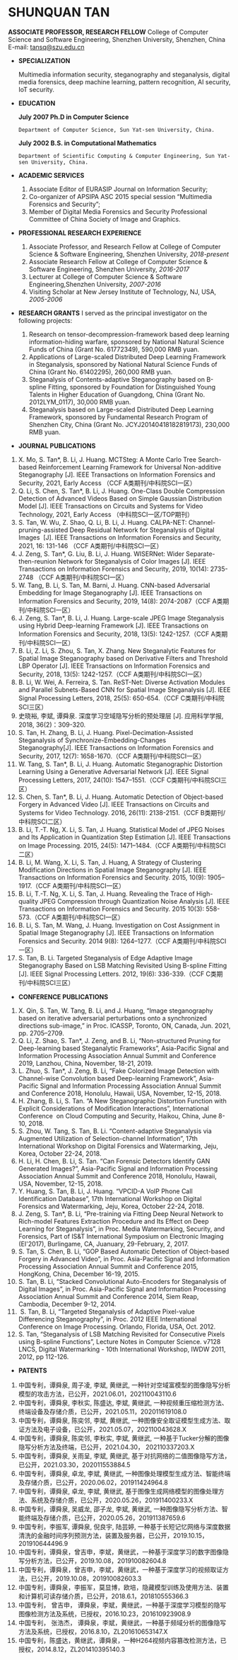 # SHUNQUAN TAN
**ASSOCIATE PROFESSOR, RESEARCH FELLOW**
College of Computer Science and Software Engineering,
Shenzhen University, Shenzhen, China
E-mail: tansq@szu.edu.cn

- **SPECIALIZATION**

  Multimedia information security, steganography and steganalysis, digital media forensics, deep machine learning, pattern recognition, AI security, IoT security.
- **EDUCATION**

  **July 2007	Ph.D in Computer Science**
  
      Department of Computer Science, Sun Yat-sen University, China.
  **July 2002	B.S. in Computational Mathematics**
  
      Department of Scientific Computing & Computer Engineering, Sun Yat-sen University, China.
      
 - **ACADEMIC SERVICES**
    1. Associate Editor of EURASIP Journal on Information Security;
    2. Co-organizer of APSIPA ASC 2015 special session “Multimedia Forensics and Security”;
    3. Member of Digital Media Forensics and Security Professional Committee of China Society of Image and Graphics.
 - **PROFESSIONAL RESEARCH EXPERIENCE**
    1. Associate Professor, and Research Fellow at College of Computer Science & Software Engineering, Shenzhen University, *2018-present*
    2. Associate Research Fellow at College of Computer Science & Software Engineering, Shenzhen University, *2016-2017*
    3. Lecturer at College of Computer Science & Software Engineering,Shenzhen University, *2007-2016*
    4. Visiting Scholar at New Jersey Institute of Technology, NJ, USA, *2005-2006*
 - **RESEARCH GRANTS**
 I served as the principal investigator on the following projects:
    1. Research on tensor-decompression-framework based deep learning information-hiding warfare, sponsored by National Natural Science Funds of China (Grant No. 61772349), 590,000 RMB yuan.
    2. Applications of Large-scaled Distributed Deep Learning Framework in Steganalysis, sponsored by National Natural Science Funds of China (Grant No. 61402295), 260,000 RMB yuan.
    3. Steganalysis of Contents-adaptive Steganography based on B-spline Fitting, sponsored by Foundation for Distinguished Young Talents in Higher Education of Guangdong, China (Grant No. 2012LYM_0117), 30,000 RMB yuan.
    4. Steganalysis based on Large-scaled Distributed Deep Learning Framework, sponsored by Fundamental Research Program of Shenzhen City, China (Grant No. JCYJ20140418182819173), 230,000 RMB yuan.
- **JOURNAL PUBLICATIONS**
1. X. Mo, S. Tan*, B. Li, J. Huang. MCTSteg: A Monte Carlo Tree Search-based Reinforcement Learning Framework for Universal Non-additive Steganography [J]. IEEE Transactions on Information Forensics and Security, 2021, Early Access （CCF A类期刊/中科院SCI一区）
1. Q. Li, S. Chen, S. Tan*, B. Li, J. Huang. One-Class Double Compression Detection of Advanced Videos Based on Simple Gaussian Distribution Model [J]. IEEE Transactions on Circuits and Systems for Video Technology, 2021, Early Access （中科院SCI一区/TOP期刊）
1. S. Tan, W. Wu, Z. Shao, Q. Li, B. Li, J. Huang. CALPA-NET: Channel-pruning-assisted Deep Residual Network for Steganalysis of Digital Images  [J]. IEEE Transactions on Information Forensics and Security, 2021, 16: 131-146 （CCF A类期刊/中科院SCI一区）
1. J. Zeng, S. Tan*, G. Liu, B. Li, J. Huang. WISERNet: Wider Separate-then-reunion Network for Steganalysis of Color Images [J]. IEEE Transactions on Information Forensics and Security, 2019, 10(14): 2735-2748 （CCF A类期刊/中科院SCI一区）
1. W. Tang, B. Li, S. Tan, M. Barni, J. Huang. CNN-based Adversarial Embedding for Image Steganography [J]. IEEE Transactions on Information Forensics and Security, 2019, 14(8): 2074-2087（CCF A类期刊/中科院SCI一区）
1. J. Zeng, S. Tan*, B. Li, J. Huang. Large-scale JPEG Image Steganalysis using Hybrid Deep-learning Framework [J]. IEEE Transactions on Information Forensics and Security, 2018, 13(5): 1242-1257.（CCF A类期刊/中科院SCI一区）
1. B. Li, Z. Li, S. Zhou, S. Tan, X. Zhang. New Steganalytic Features for Spatial Image Steganography based on Derivative Filters and Threshold LBP Operator [J]. IEEE Transactions on Information Forensics and Security, 2018, 13(5): 1242-1257.（CCF A类期刊/中科院SCI一区）
1. B. Li, W. Wei, A. Ferreira, S. Tan. ReST-Net: Diverse Activation Modules and Parallel Subnets-Based CNN for Spatial Image Steganalysis [J]. IEEE Signal Processing Letters, 2018, 25(5): 650-654.（CCF C类期刊/中科院SCI三区）
1. 史晓裕, 李斌, 谭舜泉. 深度学习空域隐写分析的预处理层 [J]. 应用科学学报, 2018, 36(2)：309-320.
1. S. Tan, H. Zhang, B. Li, J. Huang. Pixel-Decimation-Assisted Steganalysis of Synchronize-Embedding-Changes Steganography[J]. IEEE Transactions on Information Forensics and Security, 2017, 12(7): 1658-1670.（CCF A类期刊/中科院SCI一区）
1. W. Tang, S. Tan*, B. Li, J. Huang. Automatic Steganographic Distortion Learning Using a Generative Adversarial Network [J]. IEEE Signal Processing Letters, 2017, 24(10): 1547–1551.（CCF C类期刊/中科院SCI三区）
1. S. Chen, S. Tan*, B. Li, J. Huang. Automatic Detection of Object-based Forgery in Advanced Video [J]. IEEE Transactions on Circuits and Systems for Video Technology. 2016, 26(11): 2138-2151.（CCF B类期刊/中科院SCI二区）
1. B. Li, T.-T. Ng, X. Li, S. Tan, J. Huang. Statistical Model of JPEG Noises and Its Application in Quantization Step Estimation [J]. IEEE Transactions on Image Processing. 2015, 24(5): 1471–1484.（CCF A类期刊/中科院SCI二区）
1. B. Li, M. Wang, X. Li, S. Tan, J. Huang, A Strategy of Clustering Modification Directions in Spatial Image Steganography [J]. IEEE Transactions on Information Forensics and Security. 2015, 10(9): 1905–1917.（CCF A类期刊/中科院SCI一区）
1. B. Li, T.-T. Ng, X. Li, S. Tan, J. Huang. Revealing the Trace of High-quality JPEG Compression through Quantization Noise Analysis [J]. IEEE Transactions on Information Forensics and Security. 2015 10(3): 558-573.（CCF A类期刊/中科院SCI一区）
1. B. Li, S. Tan, M. Wang, J. Huang. Investigation on Cost Assignment in Spatial Image Steganography [J]. IEEE Transactions on Information Forensics and Security. 2014 9(8): 1264–1277.（CCF A类期刊/中科院SCI一区）
1. S. Tan, B. Li. Targeted Steganalysis of Edge Adaptive Image Steganography Based on LSB Matching Revisited Using B-spline Fitting [J]. IEEE Signal Processing Letters. 2012, 19(6): 336-339.（CCF C类期刊/中科院SCI三区）
- **CONFERENCE PUBLICATIONS**
1. X. Qin, S. Tan, W. Tang, B. Li, and J. Huang, “Image steganography based on iterative adversarial perturbations onto a synchronized directions sub-image,” in Proc. ICASSP, Toronto, ON, Canada, Jun. 2021, pp. 2705–2709.
1. Q. Li, Z. Shao, S. Tan*, J. Zeng, and B. Li, “Non-structured Pruning for Deep-learning based Steganalytic Frameworks”, Asia-Pacific Signal and Information Processing Association Annual Summit and Conference 2019, Lanzhou, China, November, 18-21, 2019.
1. L. Zhuo, S. Tan*, J. Zeng, B. Li, “Fake Colorized Image Detection with Channel-wise Convolution based Deep-learning Framework”, Asia-Pacific Signal and Information Processing Association Annual Summit and Conference 2018, Honolulu, Hawaii, USA, November, 12-15, 2018.
1. H. Zhang, B. Li, S. Tan. “A New Steganographic Distortion Function with Explicit Considerations of Modification Interactions”, International Conference  on Cloud Computing and Security, Haikou, China, June 8-10, 2018.
1. S. Zhou, W. Tang, S. Tan, B. Li. “Content-adaptive Steganalysis via Augmented Utilization of Selection-channel Information”, 17th International Workshop on Digital Forensics and Watermarking, Jeju, Korea, October 22-24, 2018. 
1. H. Li, H. Chen, B. Li, S. Tan. “Can Forensic Detectors Identify GAN Generated Images?”, Asia-Pacific Signal and Information Processing Association Annual Summit and Conference 2018, Honolulu, Hawaii, USA, November, 12-15, 2018.
1. Y. Huang, S. Tan, B. Li, J. Huang. “VPCID-A VoIP Phone Call Identification Database”, 17th International Workshop on Digital Forensics and Watermarking, Jeju, Korea, October 22-24, 2018.
1. J. Zeng, S. Tan*, B. Li, “Pre-training via Fitting Deep Neural Network to Rich-model Features Extraction Procedure and Its Effect on Deep Learning for Steganalysis”, in Proc. Media Watermarking, Security, and Forensics, Part of IS&T International Symposium on Electronic Imaging (EI'2017), Burlingame, CA, Juanuary, 29-February, 2, 2017.
1. S. Tan, S. Chen, B. Li, “GOP Based Automatic Detection of Object-based Forgery in Advanced Video”, in Proc. Asia-Pacific Signal and Information Processing Association Annual Summit and Conference 2015, HongKong, China, December 16-19, 2015.
1. S. Tan, B. Li, “Stacked Convolutional Auto-Encoders for Steganalysis of Digital Images”, in Proc. Asia-Pacific Signal and Information Processing Association Annual Summit and Conference 2014, Siem Reap, Cambodia, December 9-12, 2014.
1.  S. Tan, B. Li, “Targeted Steganalysis of Adaptive Pixel-value Differencing Steganography”, in Proc. 2012 IEEE International Conference on Image Processing. Orlando, Florida, USA, Oct. 2012.
1. S. Tan, “Steganalysis of LSB Matching Revisited for Consecutive Pixels using B-spline Functions”, Lecture Notes in Computer Science. v7128 LNCS, Digital Watermarking - 10th International Workshop, IWDW 2011, 2012, pp 112-126.
- **PATENTS**
1. 中国专利，谭舜泉, 周子凌, 李斌, 黄继武, 一种针对空域富模型的图像隐写分析模型的攻击方法，已公开，2021.06.01，202110043110.6
1. 中国专利，谭舜泉, 李秋实, 陈盛达, 李斌, 黄继武, 一种视频重压缩检测方法、终端设备及存储介质，已公开，2021.05.11，202011619108.0
1. 中国专利，谭舜泉, 陈奕邻, 李斌, 黄继武, 一种图像安全取证模型生成方法、取证方法及电子设备，已公开，2021.05.07，202110043628.X
1. 中国专利，谭舜泉, 陈奕邻, 李秋实, 李斌, 黄继武, 一种基于Tucker分解的图像隐写分析方法及终端，已公开，2021.04.30，
202110337203.X
1. 中国专利，谭舜泉, 关雨呈, 李斌, 黄继武, 基于对抗网络的二值图像隐写方法，已公开，2021.03.30，202011553884.5
1. 中国专利，谭舜泉, 卓龙, 李斌, 黄继武, 一种图像处理模型生成方法、智能终端及存储介质，已公开，2020.06.02，201911424964.8
1. 中国专利，谭舜泉, 卓龙, 李斌, 黄继武, 基于图像生成网络模型的图像处理方法、系统及存储介质，已公开，2020.05.26，201911400233.X
1. 中国专利，谭舜泉, 吴威龙, 邵子龙, 李斌, 黄继武, 一种图像隐写分析方法、智能终端及存储介质，已公开，2020.05.26，201911387659.6
1. 中国专利，李振军, 谭舜泉, 倪良宇, 陆芸婷, 一种基于长短记忆网络与深度数据清洗的金融时间序列预测方法，装置及服务器，已公开，2019.10.15，201910644496.9
1. 中国专利，谭舜泉，曾吉申，李斌，黄继武，一种基于深度学习的数字图像隐写分析方法，已公开，2019.10.08，201910082604.8
1. 中国专利，谭舜泉，曾吉申，李斌，黄继武，一种基于深度学习的视频取证方法，已公开，2019.10.08，201910082603.3
1. 中国专利，谭舜泉，李振军，莫显博，欧培，隐藏模型训练及使用方法、装置和计算机可读存储介质，已公开，2018.6.1，201810555366.3
1. 中国专利， 曾吉申， 谭舜泉，李斌，黄继武，一种基于深度学习模型的隐写图像检测方法及系统，已授权，2016.10.23，201610923908.9
1. 中国专利， 张浩杰， 谭舜泉，李斌，黄继武，一种基于频域分析的图像隐写方法及系统，已授权，2016.8.10，ZL201610653147.X
1. 中国专利，陈盛达，黄继武，谭舜泉，一种H264视频内容篡改检测方法，已授权，2014.8.12，ZL201410395140.3
